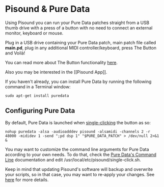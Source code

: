 # Pisound & Pure Data

Using Pisound you can run your Pure Data patches straight from a USB thumb drive with a press of a button with no need to connect an external monitor, keyboard or mouse.

Plug in a USB drive containing your Pure Data patch, main patch file called **main.pd**, plug in any additional MIDI controller/keyboard, press The Button and Voilà!

You can read more about The Button functionality [here](the-button).

Also you may be interested in the [[Pisound App]].

If you haven't already, you can install Pure Data by running the following command in a Terminal window:

```
sudo apt-get install puredata
```

## Configuring Pure Data

By default, Pure Data is launched when [single-clicking](https://github.com/BlokasLabs/pisound/blob/master/pisound-btn/single_click.sh#L88) the button as so:

```
nohup puredata -alsa -audioadddev pisound -alsamidi -channels 2 -r 48000 -mididev 1 -send ";pd dsp 1" "$PURE_DATA_PATCH" > /dev/null 2>&1 &
```

You may want to customize the command line arguments for Pure Data according to your own needs. To do that, check the [Pure Data's Command Line](https://puredata.info/docs/faq/commandline) documentation and edit /usr/local/etc/pisound/single-click.sh.

Keep in mind that updating Pisound's software will backup and overwrite your scripts, so in that case, you may want to re-apply your changes. See [here](software/#installing-the-driver) for more details.